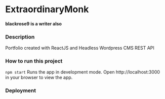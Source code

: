 # ExtraordinaryMonk
#### blackrose9 is a writer also

### Description
Portfolio created with ReactJS and Headless Wordpress CMS REST API

### How to run this project
`npm start`
Runs the app in development mode.
Open http://localhost:3000 in your browser to view the app.

### Deployment 
<!-- coming soon -->